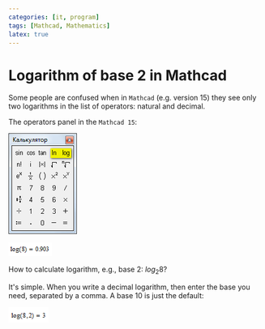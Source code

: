 ```yaml
---
categories: [it, program]
tags: [Mathcad, Mathematics]
latex: true
---
```


# Logarithm of base 2 in Mathcad

Some people are confused when in `Mathcad` (e.g. version 15) they see only two logarithms in the list of operators: natural and decimal.

The operators panel in the `Mathcad 15`:

![Operator panel](img/panel.png)

![Calculate the logarithm log(8)=0.903](img/log-of-eight.png)

How to calculate logarithm, e.g., base 2: $log_2 8$?

It's simple. When you write a decimal logarithm, then enter the base you need, separated by a comma. A base 10 is just the default:

![Calculate the logarithm log(8.2)=3](img/log-of-eight-to-base-two.png)
